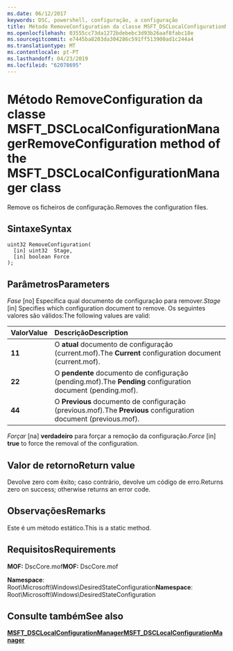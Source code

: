 ```yaml
---
ms.date: 06/12/2017
keywords: DSC, powershell, configuração, a configuração
title: Método RemoveConfiguration da classe MSFT_DSCLocalConfigurationManager
ms.openlocfilehash: 03555cc73da1272bdebebc3d93b26aaf8fabc18e
ms.sourcegitcommit: e7445ba8203da304286c591ff513900ad1c244a4
ms.translationtype: MT
ms.contentlocale: pt-PT
ms.lasthandoff: 04/23/2019
ms.locfileid: "62078695"
---
```

# <a name="removeconfiguration-method-of-the-msftdsclocalconfigurationmanager-class"></a><span data-ttu-id="0174e-103">Método RemoveConfiguration da classe MSFT_DSCLocalConfigurationManager</span><span class="sxs-lookup"><span data-stu-id="0174e-103">RemoveConfiguration method of the MSFT_DSCLocalConfigurationManager class</span></span>

<span data-ttu-id="0174e-104">Remove os ficheiros de configuração.</span><span class="sxs-lookup"><span data-stu-id="0174e-104">Removes the configuration files.</span></span>

## <a name="syntax"></a><span data-ttu-id="0174e-105">Sintaxe</span><span class="sxs-lookup"><span data-stu-id="0174e-105">Syntax</span></span>

```mof
uint32 RemoveConfiguration(
  [in] uint32  Stage,
  [in] boolean Force
);
```

## <a name="parameters"></a><span data-ttu-id="0174e-106">Parâmetros</span><span class="sxs-lookup"><span data-stu-id="0174e-106">Parameters</span></span>

<span data-ttu-id="0174e-107">*Fase* \[no\] Especifica qual documento de configuração para remover.</span><span class="sxs-lookup"><span data-stu-id="0174e-107">*Stage* \[in\] Specifies which configuration document to remove.</span></span> <span data-ttu-id="0174e-108">Os seguintes valores são válidos:</span><span class="sxs-lookup"><span data-stu-id="0174e-108">The following values are valid:</span></span>

|<span data-ttu-id="0174e-109">Valor</span><span class="sxs-lookup"><span data-stu-id="0174e-109">Value</span></span> |<span data-ttu-id="0174e-110">Descrição</span><span class="sxs-lookup"><span data-stu-id="0174e-110">Description</span></span> |
|:--- |:---|
|<span data-ttu-id="0174e-111">**1**</span><span class="sxs-lookup"><span data-stu-id="0174e-111">**1**</span></span> | <span data-ttu-id="0174e-112">O **atual** documento de configuração (current.mof).</span><span class="sxs-lookup"><span data-stu-id="0174e-112">The **Current** configuration document (current.mof).</span></span> |
|<span data-ttu-id="0174e-113">**2**</span><span class="sxs-lookup"><span data-stu-id="0174e-113">**2**</span></span> | <span data-ttu-id="0174e-114">O **pendente** documento de configuração (pending.mof).</span><span class="sxs-lookup"><span data-stu-id="0174e-114">The **Pending** configuration document (pending.mof).</span></span>  |
|<span data-ttu-id="0174e-115">**4**</span><span class="sxs-lookup"><span data-stu-id="0174e-115">**4**</span></span> | <span data-ttu-id="0174e-116">O **Previous** documento de configuração (previous.mof).</span><span class="sxs-lookup"><span data-stu-id="0174e-116">The **Previous** configuration document (previous.mof).</span></span> |

<span data-ttu-id="0174e-117">*Forçar* \[na\] **verdadeiro** para forçar a remoção da configuração.</span><span class="sxs-lookup"><span data-stu-id="0174e-117">*Force* \[in\] **true** to force the removal of the configuration.</span></span>

## <a name="return-value"></a><span data-ttu-id="0174e-118">Valor de retorno</span><span class="sxs-lookup"><span data-stu-id="0174e-118">Return value</span></span>

<span data-ttu-id="0174e-119">Devolve zero com êxito; caso contrário, devolve um código de erro.</span><span class="sxs-lookup"><span data-stu-id="0174e-119">Returns zero on success; otherwise returns an error code.</span></span>

## <a name="remarks"></a><span data-ttu-id="0174e-120">Observações</span><span class="sxs-lookup"><span data-stu-id="0174e-120">Remarks</span></span>

<span data-ttu-id="0174e-121">Este é um método estático.</span><span class="sxs-lookup"><span data-stu-id="0174e-121">This is a static method.</span></span>

## <a name="requirements"></a><span data-ttu-id="0174e-122">Requisitos</span><span class="sxs-lookup"><span data-stu-id="0174e-122">Requirements</span></span>

<span data-ttu-id="0174e-123">**MOF:** DscCore.mof</span><span class="sxs-lookup"><span data-stu-id="0174e-123">**MOF:** DscCore.mof</span></span>

<span data-ttu-id="0174e-124">**Namespace**: Root\Microsoft\Windows\DesiredStateConfiguration</span><span class="sxs-lookup"><span data-stu-id="0174e-124">**Namespace**: Root\Microsoft\Windows\DesiredStateConfiguration</span></span>

## <a name="see-also"></a><span data-ttu-id="0174e-125">Consulte também</span><span class="sxs-lookup"><span data-stu-id="0174e-125">See also</span></span>

[<span data-ttu-id="0174e-126">**MSFT_DSCLocalConfigurationManager**</span><span class="sxs-lookup"><span data-stu-id="0174e-126">**MSFT_DSCLocalConfigurationManager**</span></span>](msft-dsclocalconfigurationmanager.md)